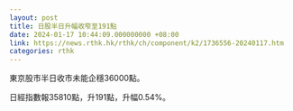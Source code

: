 ```yaml
---
layout: post
title: 日股半日升幅收窄至191點
date: 2024-01-17 10:44:09.000000000 +08:00
link: https://news.rthk.hk/rthk/ch/component/k2/1736556-20240117.htm
categories: rthk
---
```


東京股市半日收市未能企穩36000點。

日經指數報35810點，升191點，升幅0.54%。
